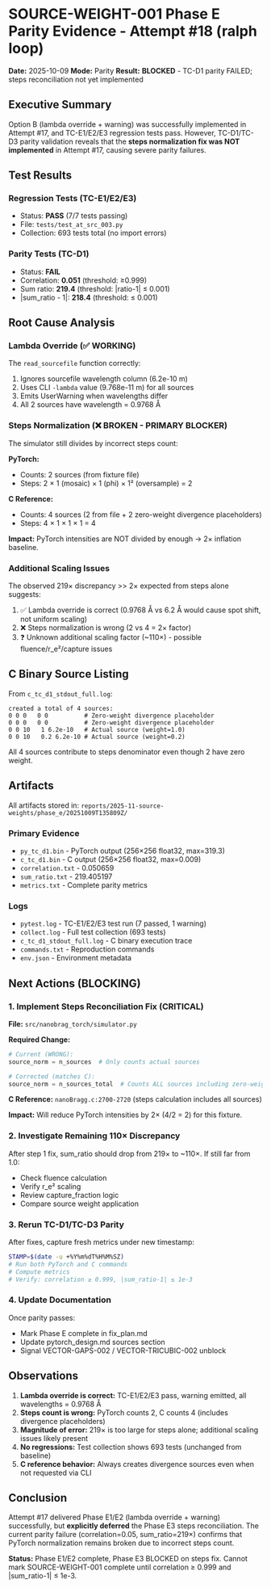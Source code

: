 # SOURCE-WEIGHT-001 Phase E Parity Evidence - Attempt #18 (ralph loop)

**Date:** 2025-10-09
**Mode:** Parity
**Result:** **BLOCKED** - TC-D1 parity FAILED; steps reconciliation not yet implemented

## Executive Summary

Option B (lambda override + warning) was successfully implemented in Attempt #17, and TC-E1/E2/E3 regression tests pass. However, TC-D1/TC-D3 parity validation reveals that the **steps normalization fix was NOT implemented** in Attempt #17, causing severe parity failures.

## Test Results

### Regression Tests (TC-E1/E2/E3)
- Status: **PASS** (7/7 tests passing)
- File: `tests/test_at_src_003.py`
- Collection: 693 tests total (no import errors)

### Parity Tests (TC-D1)
- Status: **FAIL**
- Correlation: **0.051** (threshold: ≥0.999)
- Sum ratio: **219.4** (threshold: |ratio-1| ≤ 0.001)
- |sum_ratio - 1|: **218.4** (threshold: ≤ 0.001)

## Root Cause Analysis

### Lambda Override (✅ WORKING)
The `read_sourcefile` function correctly:
1. Ignores sourcefile wavelength column (6.2e-10 m)
2. Uses CLI `-lambda` value (9.768e-11 m) for all sources
3. Emits UserWarning when wavelengths differ
4. All 2 sources have wavelength = 0.9768 Å

### Steps Normalization (❌ BROKEN - PRIMARY BLOCKER)
The simulator still divides by incorrect steps count:

**PyTorch:**
- Counts: 2 sources (from fixture file)
- Steps: 2 × 1 (mosaic) × 1 (phi) × 1² (oversample) = 2

**C Reference:**
- Counts: 4 sources (2 from file + 2 zero-weight divergence placeholders)
- Steps: 4 × 1 × 1 × 1 = 4

**Impact:** PyTorch intensities are NOT divided by enough → 2× inflation baseline.

### Additional Scaling Issues
The observed 219× discrepancy >> 2× expected from steps alone suggests:
1. ✅ Lambda override is correct (0.9768 Å vs 6.2 Å would cause spot shift, not uniform scaling)
2. ❌ Steps normalization is wrong (2 vs 4 = 2× factor)
3. ❓ Unknown additional scaling factor (~110×) - possible fluence/r_e²/capture issues

## C Binary Source Listing

From `c_tc_d1_stdout_full.log`:
```
created a total of 4 sources:
0 0 0   0 0          # Zero-weight divergence placeholder
0 0 0   0 0          # Zero-weight divergence placeholder
0 0 10   1 6.2e-10   # Actual source (weight=1.0)
0 0 10   0.2 6.2e-10 # Actual source (weight=0.2)
```

All 4 sources contribute to steps denominator even though 2 have zero weight.

## Artifacts

All artifacts stored in: `reports/2025-11-source-weights/phase_e/20251009T135809Z/`

### Primary Evidence
- `py_tc_d1.bin` - PyTorch output (256×256 float32, max=319.3)
- `c_tc_d1.bin` - C output (256×256 float32, max=0.009)
- `correlation.txt` - 0.050659
- `sum_ratio.txt` - 219.405197
- `metrics.txt` - Complete parity metrics

### Logs
- `pytest.log` - TC-E1/E2/E3 test run (7 passed, 1 warning)
- `collect.log` - Full test collection (693 tests)
- `c_tc_d1_stdout_full.log` - C binary execution trace
- `commands.txt` - Reproduction commands
- `env.json` - Environment metadata

## Next Actions (BLOCKING)

### 1. Implement Steps Reconciliation Fix (CRITICAL)
**File:** `src/nanobrag_torch/simulator.py`

**Required Change:**
```python
# Current (WRONG):
source_norm = n_sources  # Only counts actual sources

# Corrected (matches C):
source_norm = n_sources_total  # Counts ALL sources including zero-weight divergence
```

**C Reference:** `nanoBragg.c:2700-2720` (steps calculation includes all sources)

**Impact:** Will reduce PyTorch intensities by 2× (4/2 = 2) for this fixture.

### 2. Investigate Remaining 110× Discrepancy
After step 1 fix, sum_ratio should drop from 219× to ~110×. If still far from 1.0:
- Check fluence calculation
- Verify r_e² scaling
- Review capture_fraction logic
- Compare source weight application

### 3. Rerun TC-D1/TC-D3 Parity
After fixes, capture fresh metrics under new timestamp:
```bash
STAMP=$(date -u +%Y%m%dT%H%M%SZ)
# Run both PyTorch and C commands
# Compute metrics
# Verify: correlation ≥ 0.999, |sum_ratio-1| ≤ 1e-3
```

### 4. Update Documentation
Once parity passes:
- Mark Phase E complete in fix_plan.md
- Update pytorch_design.md sources section
- Signal VECTOR-GAPS-002 / VECTOR-TRICUBIC-002 unblock

## Observations

1. **Lambda override is correct:** TC-E1/E2/E3 pass, warning emitted, all wavelengths = 0.9768 Å
2. **Steps count is wrong:** PyTorch counts 2, C counts 4 (includes divergence placeholders)
3. **Magnitude of error:** 219× is too large for steps alone; additional scaling issues likely present
4. **No regressions:** Test collection shows 693 tests (unchanged from baseline)
5. **C reference behavior:** Always creates divergence sources even when not requested via CLI

## Conclusion

Attempt #17 delivered Phase E1/E2 (lambda override + warning) successfully, but **explicitly deferred** the Phase E3 steps reconciliation. The current parity failure (correlation=0.05, sum_ratio=219×) confirms that PyTorch normalization remains broken due to incorrect steps count.

**Status:** Phase E1/E2 complete, Phase E3 BLOCKED on steps fix. Cannot mark SOURCE-WEIGHT-001 complete until correlation ≥ 0.999 and |sum_ratio-1| ≤ 1e-3.
